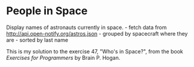 # People in Space
Display names of astronauts currently in space.
	- fetch data from http://api.open-notify.org/astros.json
	- grouped by spacecraft where they are
	- sorted by last name

This is my solution to the exercise 47, "Who's in Space?", from the book _Exercises for Programmers_ by Brain P. Hogan.